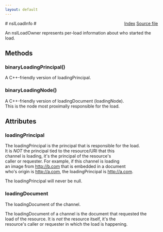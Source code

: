 ```yaml
---
layout: default
---
```

<div class='links' style='float:right'><a href="../index.html">Index</a>
<a href="http://dxr.mozilla.org/mozilla-central/source/docshell/base/nsILoadInfo.idl">Source file</a>
</div>
# nsILoadInfo #
  
An nsILoadOwner represents per-load information about who started the load.  
  

## Methods ##

### binaryLoadingPrincipal() ###
  
A C++-friendly version of loadingPrincipal.  
  

### binaryLoadingNode() ###
  
A C++-friendly version of loadingDocument (loadingNode).  
This is the node most proximally responsible for the load.  
  

## Attributes ##

### loadingPrincipal ###
  
The loadingPrincipal is the principal that is responsible for the load.  
It is *NOT* the principal tied to the resource/URI that this  
channel is loading, it's the principal of the resource's  
caller or requester. For example, if this channel is loading  
an image from http://b.com that is embedded in a document  
who's origin is http://a.com, the loadingPrincipal is http://a.com.  
  
The loadingPrincipal will never be null.  
  

### loadingDocument ###
  
The loadingDocument of the channel.  
  
The loadingDocument of a channel is the document that requested the  
load of the resource. It is *not* the resource itself, it's the  
resource's caller or requester in which the load is happening.  
  
<script> example: Assume a document who's origin is http://a.com embeds  
a script from http://b.com. The loadingDocument for the channel  
associated with the http://b.com script load is the document with origin  
http://a.com  
  
<iframe> example: Assume a document with origin http://a.com embeds  
<iframe src="http://b.com">. The loadingDocument for the channel associated  
with the http://b.com network request is the document who's origin is  
http://a.com. Now assume the iframe to http://b.com then further embeds  
<script src="http://c.com">. The loadingDocument for the channel associated  
with the http://c.com network request is the iframe with origin http://b.com.  
  
Warning: The loadingDocument can be null!  
  

### securityFlags ###
  
The securityFlags of that channel.  
  

### forceInheritPrincipal ###
  
If forceInheritPrincipal is true, the data coming from the channel should  
use loadingPrincipal for its principal, even when the data is loaded over  
http:// or another protocol that would normally use a URI-based principal.  
This attribute will never be true when loadingSandboxed is true.  
  

### loadingSandboxed ###
  
If loadingSandboxed is true, the data coming from the channel is  
being loaded sandboxed, so it should have a nonce origin and  
hence should use a NullPrincipal.  
  

### contentPolicyType ###
  
The contentPolicyType of the channel, used for security checks  
like Mixed Content Blocking and Content Security Policy.  
  

## Constants ##

### SEC_NORMAL ###
  
No special security flags:  
  

### SEC_FORCE_INHERIT_PRINCIPAL ###
  
Force inheriting of the Principal. The resulting resource will use the  
principal of the document which is doing the load. Setting this flag  
will cause GetChannelResultPrincipal to return the same principal as  
the loading principal that's passed in when creating the channel.  
  
This will happen independently of the scheme of the URI that the  
channel is loading.  
  
So if the loading document comes from "http://a.com/", and the channel  
is loading the URI "http://b.com/whatever", GetChannelResultPrincipal  
will return a principal from "http://a.com/".  
  
This flag can not be used together with SEC_SANDBOXED.  
  

### SEC_SANDBOXED ###
  
Sandbox the load. The resulting resource will use a freshly created  
null principal. So GetChannelResultPrincipal will always return a  
null principal whenever this flag is set.  
  
This will happen independently of the scheme of the URI that the  
channel is loading.  
  
This flag can not be used together with SEC_FORCE_INHERIT_PRINCIPAL.  
  
